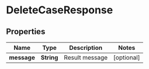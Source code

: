 

# DeleteCaseResponse


## Properties

| Name | Type | Description | Notes |
|------------ | ------------- | ------------- | -------------|
|**message** | **String** | Result message |  [optional] |



